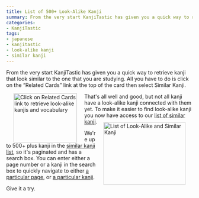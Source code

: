 ```yaml
---
title: List of 500+ Look-Alike Kanji
summary: From the very start KanjiTastic has given you a quick way to retrieve kanji that look similar to the one that you are studying. All you have to do is click on the &#8220;Related Cards&#8221; link at the top of the card then select Similar Kanji.
categories:
- KanjiTastic
tags:
- japanese
- kanjitastic
- look-alike kanji
- similar kanji
---
```


From the very start KanjiTastic has given you a quick way to retrieve kanji that look similar to the one that you are studying. All you have to do is click on the &#8220;Related Cards&#8221; link at the top of the card then select Similar Kanji.

<img style="margin: 0px 20px; float: left;" src="http://www.kanjitastic.com/images/blog/simKanji1b.gif" alt="Click on Related Cards link to retrieve look-alike kanjis and vocabulary" width="171" height="133" />

That's all well and good, but not all kanji have a look-alike kanji connected with them yet. To make it easier to find look-alike kanji you now have access to our [list of similar kanji](http://www.kanjitastic.com/en/kanji/list/set/Similar_Kanji).

<img style="margin: -1.5em 20px 0; float: right;" src="http://www.kanjitastic.com/images/blog/simKanji0c.gif" alt="List of Look-Alike and Similar Kanji" width="221" height="170" />

We're up to 500+ plus kanji in the [similar kanji list](http://www.kanjitastic.com/en/kanji/list/set/Similar_Kanji), so it's paginated and has a search box. You can enter either a page number or a kanji in the search box to quickly navigate to either [a particular page](http://www.kanjitastic.com/en/kanji/list/set/Similar_Kanji/page/5), or [a particular kanji](http://www.kanjitastic.com/en/kanji/list/set/Similar_Kanji/index/%E6%8A%BC).

Give it a try.

<div class="clearfix">&nbsp;</div>
